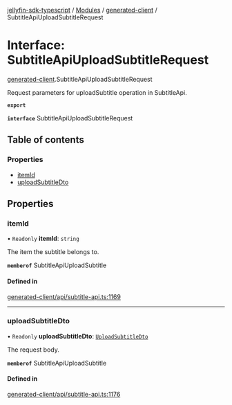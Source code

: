 [jellyfin-sdk-typescript](../README.md) / [Modules](../modules.md) / [generated-client](../modules/generated_client.md) / SubtitleApiUploadSubtitleRequest

# Interface: SubtitleApiUploadSubtitleRequest

[generated-client](../modules/generated_client.md).SubtitleApiUploadSubtitleRequest

Request parameters for uploadSubtitle operation in SubtitleApi.

**`export`**

**`interface`** SubtitleApiUploadSubtitleRequest

## Table of contents

### Properties

- [itemId](generated_client.SubtitleApiUploadSubtitleRequest.md#itemid)
- [uploadSubtitleDto](generated_client.SubtitleApiUploadSubtitleRequest.md#uploadsubtitledto)

## Properties

### itemId

• `Readonly` **itemId**: `string`

The item the subtitle belongs to.

**`memberof`** SubtitleApiUploadSubtitle

#### Defined in

[generated-client/api/subtitle-api.ts:1169](https://github.com/thornbill/jellyfin-sdk-typescript/blob/644c849/src/generated-client/api/subtitle-api.ts#L1169)

___

### uploadSubtitleDto

• `Readonly` **uploadSubtitleDto**: [`UploadSubtitleDto`](generated_client.UploadSubtitleDto.md)

The request body.

**`memberof`** SubtitleApiUploadSubtitle

#### Defined in

[generated-client/api/subtitle-api.ts:1176](https://github.com/thornbill/jellyfin-sdk-typescript/blob/644c849/src/generated-client/api/subtitle-api.ts#L1176)

